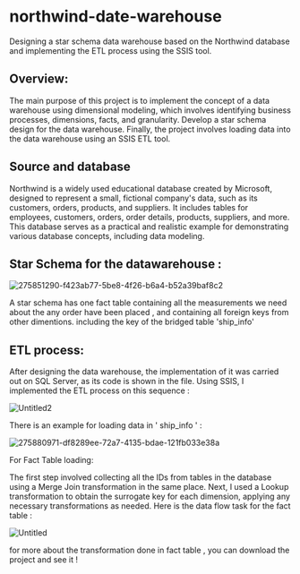 # northwind-date-warehouse
Designing a star schema data warehouse based on the Northwind database and implementing the ETL process using the SSIS tool.

## Overview:

The main purpose of this project is to implement the concept of a data warehouse using dimensional modeling, which involves identifying business processes, dimensions, facts, and granularity.
Develop a star schema design for the data warehouse.
Finally, the project involves loading data into the data warehouse using an SSIS ETL tool.

## Source and database

Northwind is a widely used educational database created by Microsoft, designed to represent a small, fictional company's data, such as its customers, orders, products, and suppliers. It includes tables for employees, customers, orders, order details, products, suppliers, and more. This database serves as a practical and realistic example for demonstrating various database concepts, including data modeling.

## Star Schema for the datawarehouse :

![275851290-f423ab77-5be8-4f26-b6a4-b52a39baf8c2](https://github.com/Arwa0/northwind-date-warehouse/assets/74055031/913f2124-0c9e-49d0-af87-7ede034e41b2)


 A star schema has one fact table containing all the measurements we need about the any order have been placed , and containing all foreign keys from other dimentions. including the key of the bridged table 'ship_info'

## ETL process:

After designing the data warehouse, the implementation of it was carried out on SQL Server, as its code is shown in the file.
Using SSIS, I implemented the ETL process on this sequence :


![Untitled2](https://github.com/Arwa0/northwind-date-warehouse/assets/74055031/cf3944b3-2430-4685-bcd7-683ef2b747f5)


There is an example for loading data in ' ship_info ' :


![275880971-df8289ee-72a7-4135-bdae-121fb033e38a](https://github.com/Arwa0/northwind-date-warehouse/assets/74055031/14576a7b-668a-490e-b5d0-1ead03fc7a02)

For Fact Table loading:


The first step involved collecting all the IDs from tables in the database using a Merge Join transformation in the same place. Next, I used a Lookup transformation to obtain the surrogate key for each dimension, applying any necessary transformations as needed. Here is the data flow task for the fact table :
 
![Untitled](https://github.com/Arwa0/northwind-date-warehouse/assets/74055031/045eb39c-3f17-4655-bfc9-2ad37260fbf9)



for more about the transformation done in fact table , you can download the project and see it !
